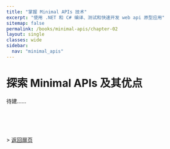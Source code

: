 ```yaml
---
title: "掌握 Minimal APIs 技术"
excerpt: "使用 .NET 和 C# 编译、测试和快速开发 web api 原型应用"
sitemap: false
permalink: /books/minimal-apis/chapter-02
layout: single
classes: wide
sidebar:
  nav: "minimal_apis"
---
```



# 探索 Minimal APIs 及其优点

待建……

<br/><br/><br/><br/>
&gt;  [返回扉页](/books/minimal-apis)
